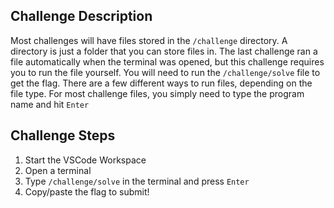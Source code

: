 ## Challenge Description
Most challenges will have files stored in the `/challenge` directory.
A directory is just a folder that you can store files in. 
The last challenge ran a file automatically when the terminal was opened, but this challenge requires you to run the file yourself. 
You will need to run the `/challenge/solve` file to get the flag.
There are a few different ways to run files, depending on the file type.
For most challenge files, you simply need to type the program name and hit `Enter` 

## Challenge Steps
1. Start the VSCode Workspace
2. Open a terminal
3. Type `/challenge/solve` in the terminal and press `Enter`
4. Copy/paste the flag to submit! 
